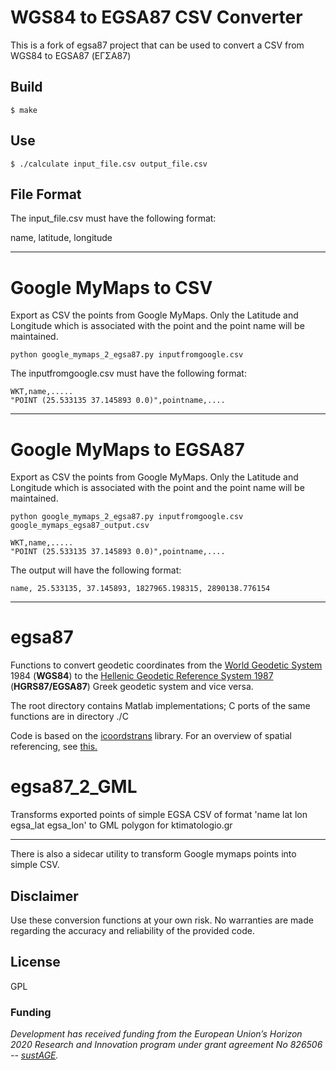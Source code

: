 # WGS84 to EGSA87 CSV Converter

This is a fork of egsa87 project that can be used to convert a CSV from WGS84 to EGSA87 (ΕΓΣΑ87)

## Build

```
$ make
```

## Use

```
$ ./calculate input_file.csv output_file.csv
```

##  File Format

The input_file.csv must have the following format:

name, latitude, longitude

-----------------------

# Google MyMaps to CSV

Export as CSV the points from Google MyMaps. Only the Latitude and Longitude which is associated with the point and the point name will be maintained.


```
python google_mymaps_2_egsa87.py inputfromgoogle.csv 
```

The inputfromgoogle.csv must have the following format:

```
WKT,name,.....
"POINT (25.533135 37.145893 0.0)",pointname,....
```


-----------------------

# Google MyMaps to EGSA87

Export as CSV the points from Google MyMaps. Only the Latitude and Longitude which is associated with the point and the point name will be maintained.

```
python google_mymaps_2_egsa87.py inputfromgoogle.csv  google_mymaps_egsa87_output.csv
```

```
WKT,name,.....
"POINT (25.533135 37.145893 0.0)",pointname,....
```

The output will have the following format:

```
name, 25.533135, 37.145893, 1827965.198315, 2890138.776154
```

-----------------------
# egsa87
Functions to convert geodetic coordinates from the [World Geodetic System](https://en.wikipedia.org/wiki/World_Geodetic_System) 1984 (**WGS84**) to the [Hellenic Geodetic Reference System 1987](https://en.wikipedia.org/wiki/Hellenic_Geodetic_Reference_System_1987) (**HGRS87/EGSA87**) Greek geodetic system and vice versa.

The root directory contains Matlab implementations; C ports of the same functions are in directory ./C

Code is based on the [icoordstrans](https://github.com/skozan/icoordstrans) library.
For an overview of spatial referencing, see [this.](https://unstats.un.org/Unsd/geoinfo/UNGEGN/docs/_data_ICAcourses/_HtmlModules/_Documents/D06/documents/D06-03_KnippersPPTeaching.pdf)

# egsa87_2_GML
Transforms exported points of simple EGSA CSV of format 'name lat lon egsa_lat egsa_lon' to GML polygon for ktimatologio.gr

-----------------------

There is also a sidecar utility to transform Google mymaps points into simple CSV.


## Disclaimer
Use these conversion functions at your own risk. No warranties are made regarding the accuracy and reliability of the provided code. 

## License
GPL

### Funding
_Development has received funding from the European Union’s Horizon 2020 Research and Innovation program under grant agreement No 826506 -- [sustAGE](https://www.sustage.eu/)._
